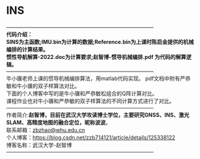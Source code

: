 # INS
————————————————————————————  
**代码介绍：**  
**SINS为主函数;IMU.bin为计算的数据;Reference.bin为上课时陈启金提供的机械编排的计算结果。**  
**惯性导航解算-2022.doc为计算要求;赵智博-惯导机械编排.pdf 为代码的解算逻辑。**   
————————————————————————————  
牛小骥老师上课的惯导机械编排算法，用matlab代码实现。 pdf文档中附有严恭敏和牛小骥的双子样算法对比。    
下面的个人博客中写的是牛小骥和严恭敏松组合的Q阵计算对比。  
课程作业也对牛小骥和严恭敏的双子样算法的不同计算方式进行了对比。  
————————————————————————————  
作者简介:**赵智博，目前在武汉大学攻读博士学位，主要研究GNSS、INS、激光SLAM、高精度地图的融合定位，昵称波波**。  
联系邮箱：zbzhao@whu.edu.cn  
个人博客：https://blog.csdn.net/zzb714121/article/details/125338122  
博客名称：武汉大学-赵智博    
————————————————————————————  
